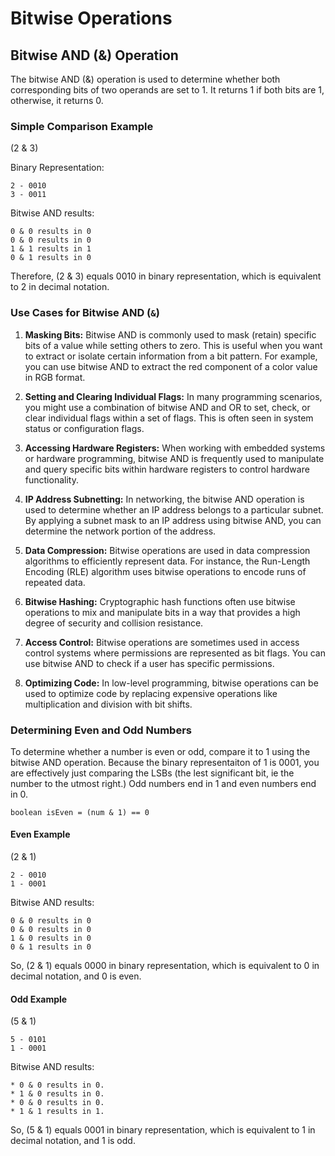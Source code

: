 
# Bitwise Operations

## Bitwise AND (&) Operation

The bitwise AND (&) operation is used to determine whether both corresponding bits of two operands are set to 1. It returns 1 if both bits are 1, otherwise, it returns 0.

### Simple Comparison Example

(2 & 3)

Binary Representation:

	2 - 0010
	3 - 0011

Bitwise AND results:

	0 & 0 results in 0
	0 & 0 results in 0
	1 & 1 results in 1
	0 & 1 results in 0

Therefore, (2 & 3) equals 0010 in binary representation, which is equivalent to 2 in decimal notation.

### Use Cases for Bitwise AND (`&`)

1. **Masking Bits:** Bitwise AND is commonly used to mask (retain) specific bits of a value while setting others to zero. This is useful when you want to extract or isolate certain information from a bit pattern. For example, you can use bitwise AND to extract the red component of a color value in RGB format.

2. **Setting and Clearing Individual Flags:** In many programming scenarios, you might use a combination of bitwise AND and OR to set, check, or clear individual flags within a set of flags. This is often seen in system status or configuration flags.

3. **Accessing Hardware Registers:** When working with embedded systems or hardware programming, bitwise AND is frequently used to manipulate and query specific bits within hardware registers to control hardware functionality.

4. **IP Address Subnetting:** In networking, the bitwise AND operation is used to determine whether an IP address belongs to a particular subnet. By applying a subnet mask to an IP address using bitwise AND, you can determine the network portion of the address.

5. **Data Compression:** Bitwise operations are used in data compression algorithms to efficiently represent data. For instance, the Run-Length Encoding (RLE) algorithm uses bitwise operations to encode runs of repeated data.

6. **Bitwise Hashing:** Cryptographic hash functions often use bitwise operations to mix and manipulate bits in a way that provides a high degree of security and collision resistance.

7. **Access Control:** Bitwise operations are sometimes used in access control systems where permissions are represented as bit flags. You can use bitwise AND to check if a user has specific permissions.

8. **Optimizing Code:** In low-level programming, bitwise operations can be used to optimize code by replacing expensive operations like multiplication and division with bit shifts.


### Determining Even and Odd Numbers

To determine whether a number is even or odd, compare it to 1 using the bitwise AND operation. Because the binary representaiton of 1 is 0001, you are effectively just comparing the LSBs (the lest significant bit, ie the number to the utmost right.) Odd numbers end in 1 and even numbers end in 0.

	boolean isEven = (num & 1) == 0

#### Even Example

(2 & 1)

	2 - 0010
	1 - 0001

Bitwise AND results:

	0 & 0 results in 0
	0 & 0 results in 0
	1 & 0 results in 0
	0 & 1 results in 0

So, (2 & 1) equals 0000 in binary representation, which is equivalent to 0 in decimal notation, and 0 is even.

#### Odd Example

(5 & 1)

	5 - 0101
	1 - 0001

Bitwise AND results:

	* 0 & 0 results in 0.
	* 1 & 0 results in 0.
	* 0 & 0 results in 0.
	* 1 & 1 results in 1.

So, (5 & 1) equals 0001 in binary representation, which is equivalent to 1 in decimal notation, and 1 is odd.

